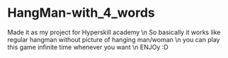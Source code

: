 # HangMan-with_4_words

Made it as my project for Hyperskill academy \n
So basically it works like regular hangman without picture of hanging man/woman \n
you can play this game infinite time whenever you want \n
ENJOy :D
